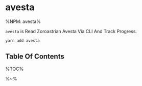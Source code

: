 # avesta

%NPM: avesta%

`avesta` is Read Zoroastrian Avesta Via CLI And Track Progress.

```sh
yarn add avesta
```

## Table Of Contents

%TOC%

%~%